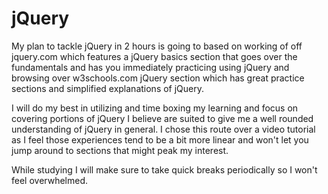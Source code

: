 # jQuery

My plan to tackle jQuery in 2 hours is going to based on working of off jquery.com which features a jQuery basics section that goes over the fundamentals and has you immediately practicing using jQuery and browsing over w3schools.com jQuery section which has great practice sections and simplified explanations of jQuery.

I will do my best in utilizing and time boxing my learning and focus on covering portions of jQuery I believe are suited to give me a well rounded understanding of jQuery in general. I chose this route over a video tutorial as I feel those experiences tend to be a bit more linear and won't let you jump around to sections that might peak my interest.

While studying I will make sure to take quick breaks periodically so I won't feel overwhelmed.